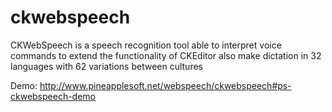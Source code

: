 # ckwebspeech
CKWebSpeech is a speech recognition tool able to interpret voice commands to extend the functionality of CKEditor also make dictation in 32 languages with 62 variations between cultures

Demo: http://www.pineapplesoft.net/webspeech/ckwebspeech#ps-ckwebspeech-demo
